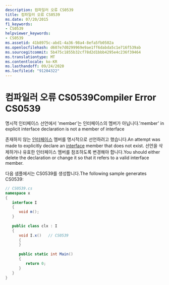 ```yaml
---
description: 컴파일러 오류 CS0539
title: 컴파일러 오류 CS0539
ms.date: 07/20/2015
f1_keywords:
- CS0539
helpviewer_keywords:
- CS0539
ms.assetid: 41b8975c-abd1-4a36-98a4-8efa5fb0502a
ms.openlocfilehash: d607e7d0299969e9ae1ff6dabda5c1e716f539ab
ms.sourcegitcommit: 5b475c1855b32cf78d2d1bbb4295e4c236f39464
ms.translationtype: MT
ms.contentlocale: ko-KR
ms.lasthandoff: 09/24/2020
ms.locfileid: "91204322"
---
```

# <a name="compiler-error-cs0539"></a><span data-ttu-id="7895b-103">컴파일러 오류 CS0539</span><span class="sxs-lookup"><span data-stu-id="7895b-103">Compiler Error CS0539</span></span>

<span data-ttu-id="7895b-104">명시적 인터페이스 선언에서 'member'는 인터페이스의 멤버가 아닙니다.</span><span class="sxs-lookup"><span data-stu-id="7895b-104">'member' in explicit interface declaration is not a member of interface</span></span>  
  
 <span data-ttu-id="7895b-105">존재하지 않는 [인터페이스](../language-reference/keywords/interface.md) 멤버를 명시적으로 선언하려고 했습니다.</span><span class="sxs-lookup"><span data-stu-id="7895b-105">An attempt was made to explicitly declare an [interface](../language-reference/keywords/interface.md) member that does not exist.</span></span> <span data-ttu-id="7895b-106">선언을 삭제하거나 유효한 인터페이스 멤버를 참조하도록 변경해야 합니다.</span><span class="sxs-lookup"><span data-stu-id="7895b-106">You should either delete the declaration or change it so that it refers to a valid interface member.</span></span>  
  
 <span data-ttu-id="7895b-107">다음 샘플에서는 CS0539를 생성합니다.</span><span class="sxs-lookup"><span data-stu-id="7895b-107">The following sample generates CS0539:</span></span>  
  
```csharp  
// CS0539.cs  
namespace x  
{  
   interface I  
   {  
      void m();  
   }  
  
   public class clx : I  
   {  
      void I.x()   // CS0539  
      {  
      }  
  
      public static int Main()  
      {  
         return 0;  
      }  
   }  
}  
```
